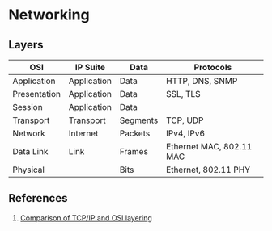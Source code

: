 # Networking

## Layers

| OSI | IP Suite | Data | Protocols
| --- | --- | --- | ---
| Application | Application | Data | HTTP, DNS, SNMP
| Presentation | Application | Data | SSL, TLS
| Session | Application | Data
| Transport | Transport | Segments | TCP, UDP
| Network | Internet | Packets | IPv4, IPv6
| Data Link | Link | Frames | Ethernet MAC, 802.11 MAC
| Physical |  | Bits | Ethernet, 802.11 PHY

## References

1. [Comparison of TCP/IP and OSI layering](https://en.wikipedia.org/wiki/Internet_protocol_suite#Layer_names_and_number_of_layers_in_the_literature)
